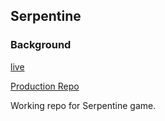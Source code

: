 
## Serpentine

### Background

[live][heroku]

[heroku]: https://kpam92.github.io/


[Production Repo][production]

[production]: https://github.com/kpam92/kpam92.github.io
Working repo for Serpentine game.
